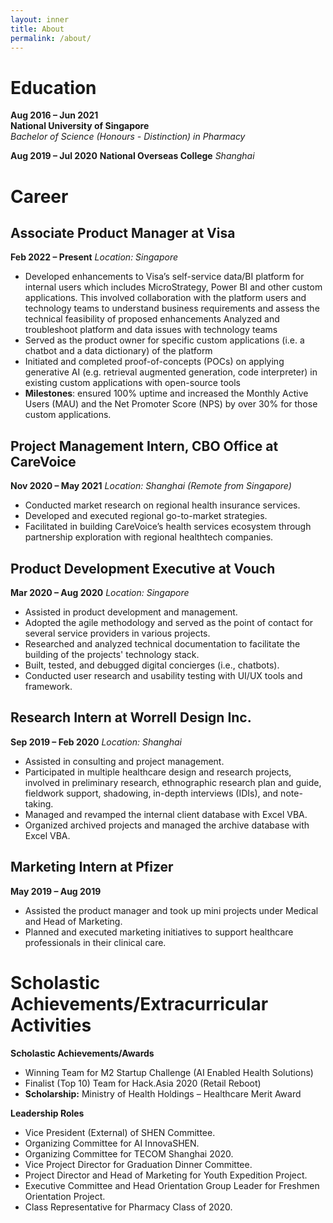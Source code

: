```yaml
---
layout: inner
title: About
permalink: /about/
---
```

# Education

**Aug 2016 – Jun 2021**  
**National University of Singapore**  
*Bachelor of Science (Honours - Distinction) in Pharmacy* 

**Aug 2019 – Jul 2020**
**National Overseas College**
*Shanghai*

# Career

## Associate Product Manager at Visa  
**Feb 2022 – Present**
*Location: Singapore*
- Developed enhancements to Visa’s self-service data/BI platform for internal users which includes MicroStrategy, Power BI and other custom applications.   This involved collaboration with the platform users and technology teams to understand business requirements and assess the technical feasibility of proposed enhancements Analyzed and troubleshoot platform and data issues with technology teams
- Served as the product owner for specific custom applications (i.e. a chatbot and a data dictionary) of the platform
- Initiated and completed proof-of-concepts (POCs) on applying generative AI (e.g. retrieval augmented generation, code interpreter) in existing custom applications with open-source tools
- **Milestones**: ensured 100% uptime and increased the Monthly Active Users (MAU) and the Net Promoter Score (NPS) by over 30% for those custom applications.

## Project Management Intern, CBO Office at CareVoice
 **Nov 2020 – May 2021** 
*Location: Shanghai (Remote from Singapore)*
- Conducted market research on regional health insurance services.
- Developed and executed regional go-to-market strategies.
- Facilitated in building CareVoice’s health services ecosystem through partnership exploration with regional healthtech companies.

## Product Development Executive at Vouch  
**Mar 2020 – Aug 2020**
*Location: Singapore*
- Assisted in product development and management.
- Adopted the agile methodology and served as the point of contact for several service providers in various projects.
- Researched and analyzed technical documentation to facilitate the building of the projects' technology stack.
- Built, tested, and debugged digital concierges (i.e., chatbots).
- Conducted user research and usability testing with UI/UX tools and framework.

## Research Intern at Worrell Design Inc.  
**Sep 2019 – Feb 2020**
*Location: Shanghai*
- Assisted in consulting and project management.
- Participated in multiple healthcare design and research projects, involved in preliminary research, ethnographic research plan and guide, fieldwork support, shadowing, in-depth interviews (IDIs), and note-taking.
- Managed and revamped the internal client database with Excel VBA.
- Organized archived projects and managed the archive database with Excel VBA.

## Marketing Intern at Pfizer  
**May 2019 – Aug 2019**
- Assisted the product manager and took up mini projects under Medical and Head of Marketing.
- Planned and executed marketing initiatives to support healthcare professionals in their clinical care.

# Scholastic Achievements/Extracurricular Activities

**Scholastic Achievements/Awards**
- Winning Team for M2 Startup Challenge (AI Enabled Health Solutions)
- Finalist (Top 10) Team for Hack.Asia 2020 (Retail Reboot)
- **Scholarship:** Ministry of Health Holdings – Healthcare Merit Award

**Leadership Roles**
- Vice President (External) of SHEN Committee.
- Organizing Committee for AI InnovaSHEN.
- Organizing Committee for TECOM Shanghai 2020.
- Vice Project Director for Graduation Dinner Committee.
- Project Director and Head of Marketing for Youth Expedition Project.
- Executive Committee and Head Orientation Group Leader for Freshmen Orientation Project.
- Class Representative for Pharmacy Class of 2020.
